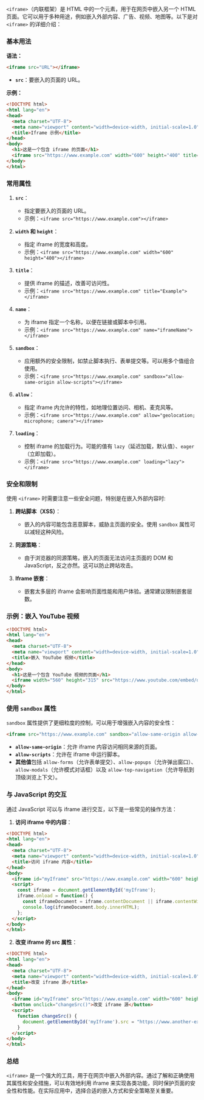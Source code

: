 `<iframe>`（内联框架）是 HTML 中的一个元素，用于在网页中嵌入另一个 HTML 页面。它可以用于多种用途，例如嵌入外部内容、广告、视频、地图等。以下是对 `<iframe>` 的详细介绍：

### 基本用法

**语法：**

```html
<iframe src="URL"></iframe>
```

- **`src`**：要嵌入的页面的 URL。

**示例：**

```html
<!DOCTYPE html>
<html lang="en">
<head>
  <meta charset="UTF-8">
  <meta name="viewport" content="width=device-width, initial-scale=1.0">
  <title>Iframe 示例</title>
</head>
<body>
  <h1>这是一个包含 iframe 的页面</h1>
  <iframe src="https://www.example.com" width="600" height="400" title="Example"></iframe>
</body>
</html>
```

### 常用属性

1. **`src`**：
   - 指定要嵌入的页面的 URL。
   - 示例：`<iframe src="https://www.example.com"></iframe>`

2. **`width` 和 `height`**：
   - 指定 iframe 的宽度和高度。
   - 示例：`<iframe src="https://www.example.com" width="600" height="400"></iframe>`

3. **`title`**：
   - 提供 iframe 的描述，改善可访问性。
   - 示例：`<iframe src="https://www.example.com" title="Example"></iframe>`

4. **`name`**：
   - 为 iframe 指定一个名称，以便在链接或脚本中引用。
   - 示例：`<iframe src="https://www.example.com" name="iframeName"></iframe>`

5. **`sandbox`**：
   - 应用额外的安全限制，如禁止脚本执行、表单提交等。可以用多个值组合使用。
   - 示例：`<iframe src="https://www.example.com" sandbox="allow-same-origin allow-scripts"></iframe>`

6. **`allow`**：
   - 指定 iframe 内允许的特性，如地理位置访问、相机、麦克风等。
   - 示例：`<iframe src="https://www.example.com" allow="geolocation; microphone; camera"></iframe>`

7. **`loading`**：
   - 控制 iframe 的加载行为。可能的值有 `lazy`（延迟加载，默认值）、`eager`（立即加载）。
   - 示例：`<iframe src="https://www.example.com" loading="lazy"></iframe>`

### 安全和限制

使用 `<iframe>` 时需要注意一些安全问题，特别是在嵌入外部内容时:

1. **跨站脚本（XSS）**：
   - 嵌入的内容可能包含恶意脚本，威胁主页面的安全。使用 `sandbox` 属性可以减轻这种风险。

2. **同源策略**：
   - 由于浏览器的同源策略，嵌入的页面无法访问主页面的 DOM 和 JavaScript，反之亦然。这可以防止跨站攻击。

3. **Iframe 嵌套**：
   - 嵌套太多层的 iframe 会影响页面性能和用户体验。通常建议限制嵌套层数。

### 示例：嵌入 YouTube 视频

```html
<!DOCTYPE html>
<html lang="en">
<head>
  <meta charset="UTF-8">
  <meta name="viewport" content="width=device-width, initial-scale=1.0">
  <title>嵌入 YouTube 视频</title>
</head>
<body>
  <h1>这是一个包含 YouTube 视频的页面</h1>
  <iframe width="560" height="315" src="https://www.youtube.com/embed/dQw4w9WgXcQ" title="YouTube video player" frameborder="0" allow="accelerometer; autoplay; clipboard-write; encrypted-media; gyroscope; picture-in-picture; web-share" allowfullscreen></iframe>
</body>
</html>
```

### 使用 `sandbox` 属性

`sandbox` 属性提供了更细粒度的控制，可以用于增强嵌入内容的安全性：

```html
<iframe src="https://www.example.com" sandbox="allow-same-origin allow-scripts"></iframe>
```

- **`allow-same-origin`**：允许 iframe 内容访问相同来源的页面。
- **`allow-scripts`**：允许在 iframe 中运行脚本。
- **其他值**包括 `allow-forms`（允许表单提交）、`allow-popups`（允许弹出窗口）、`allow-modals`（允许模式对话框）以及 `allow-top-navigation`（允许导航到顶级浏览上下文）。

### 与 JavaScript 的交互

通过 JavaScript 可以与 iframe 进行交互，以下是一些常见的操作方法：

1. **访问 iframe 中的内容**：

```html
<!DOCTYPE html>
<html lang="en">
<head>
  <meta charset="UTF-8">
  <meta name="viewport" content="width=device-width, initial-scale=1.0">
  <title>访问 iframe 内容</title>
</head>
<body>
  <iframe id="myIframe" src="https://www.example.com" width="600" height="400" title="Example"></iframe>
  <script>
    const iframe = document.getElementById('myIframe');
    iframe.onload = function() {
      const iframeDocument = iframe.contentDocument || iframe.contentWindow.document;
      console.log(iframeDocument.body.innerHTML);
    };
  </script>
</body>
</html>
```

2. **改变 iframe 的 src 属性**：

```html
<!DOCTYPE html>
<html lang="en">
<head>
  <meta charset="UTF-8">
  <meta name="viewport" content="width=device-width, initial-scale=1.0">
  <title>改变 iframe 源</title>
</head>
<body>
  <iframe id="myIframe" src="https://www.example.com" width="600" height="400" title="Example"></iframe>
  <button onclick="changeSrc()">改变 iframe 源</button>
  <script>
    function changeSrc() {
      document.getElementById('myIframe').src = "https://www.another-example.com";
    }
  </script>
</body>
</html>
```

### 总结

`<iframe>` 是一个强大的工具，用于在网页中嵌入外部内容。通过了解和正确使用其属性和安全措施，可以有效地利用 iframe 来实现各类功能，同时保护页面的安全性和性能。在实际应用中，选择合适的嵌入方式和安全策略至关重要。